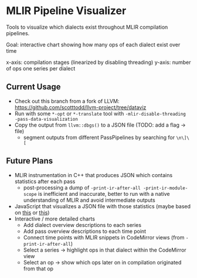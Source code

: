 # MLIR Pipeline Visualizer

Tools to visualize which dialects exist throughout MLIR compilation pipelines.

Goal: interactive chart showing how many ops of each dialect exist over time

x-axis: compilation stages (linearized by disabling threading)
y-axis: number of ops
one series per dialect

## Current Usage

* Check out this branch from a fork of LLVM:
  https://github.com/scotttodd/llvm-project/tree/dataviz
* Run with some `*-opt` or `*-translate` tool with
  `-mlir-disable-threading -pass-data-visualization`
* Copy the output from `llvm::dbgs()` to a JSON file (TODO: add a flag -> file)
  * segment outputs from different PassPipelines by searching for `\n\]\[`

## Future Plans

* MLIR instrumentation in C++ that produces JSON which contains statistics after each pass
  * post-processing a dump of `-print-ir-after-all -print-ir-module-scope` is inefficient and inaccurate, better to run with a native understanding of MLIR and avoid intermediate outputs
* JavaScript that visualizes a JSON file with those statistics (maybe based on [this](https://observablehq.com/@mbostock/revenue-by-music-format-1973-2018) or [this](https://canvasjs.com/javascript-charts/stacked-column-chart/))
* Interactive / more detailed charts
  * Add dialect overview descriptions to each series
  * Add pass overview descriptions to each time point
  * Connect time points with MLIR snippets in CodeMirror views (from `-print-ir-after-all`)
  * Select a series -> highlight ops in that dialect within the CodeMirror view
  * Select an op -> show which ops later on in compilation originated from that op

